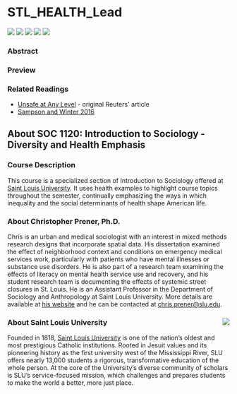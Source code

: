 # STL_HEALTH_Lead

[![](https://img.shields.io/badge/extent-st.%20louis%20city-red.svg)](https://github.com/slu-soc1120/STL_HEALTH_Lead/)
[![](https://img.shields.io/badge/category-health-orange.svg)](https://github.com/slu-soc1120/STL_HEALTH_Lead/)
[![](https://img.shields.io/github/release/slu-soc1120/STL_HEALTH_Lead.svg?label=version)](https://github.com/slu-soc1120/STL_HEALTH_Lead/releases)
[![](https://img.shields.io/github/last-commit/slu-soc1120/STL_HEALTH_Lead.svg)](https://github.com/slu-soc1120/STL_HEALTH_Lead/commits/master)
[![](https://img.shields.io/github/repo-size/slu-soc1120/STL_HEALTH_Lead.svg)](https://github.com/slu-soc1120/STL_HEALTH_Lead/)

### Abstract


### Preview



### Related Readings
* [Unsafe at Any Level](https://www.reuters.com/investigates/special-report/usa-lead-testing/) - original Reuters' article
* [Sampson and Winter 2016](https://www.cambridge.org/core/journals/du-bois-review-social-science-research-on-race/article/racial-ecology-of-lead-poisoning/F39AF4724258606DCC1CDA369DC08707)

## About SOC 1120: Introduction to Sociology - Diversity and Health Emphasis
### Course Description
This course is a specialized section of Introduction to Sociology offered at [Saint Louis University](http://wwww.slu.edu). It uses health examples to highlight course topics throughout the semester, continually emphasizing the ways in which inequality and the social determinants of health shape American life.

### About Christopher Prener, Ph.D.
Chris is an urban and medical sociologist with an interest in mixed methods research designs that incorporate spatial data. His dissertation examined the effect of neighborhood context and conditions on emergency medical services work, particularly with patients who have mental illnesses or substance use disorders. He is also part of a research team examining the effects of literacy on mental health service use and recovery, and his student research team is documenting the effects of systemic street closures in St. Louis. He is an Assistant Professor in the Department of Sociology and Anthropology at Saint Louis University. More details are available at [his website](https://chris-prener.github.io) and he can be contacted at [chris.prener@slu.edu](mailto:chris.prener@slu.edu).

### About Saint Louis University <img src="https://slu-soc5650.github.io/images/sluLogo.png" align="right" />
Founded in 1818, [Saint Louis University](http://wwww.slu.edu) is one of the nation’s oldest and most prestigious Catholic institutions. Rooted in Jesuit values and its pioneering history as the first university west of the Mississippi River, SLU offers nearly 13,000 students a rigorous, transformative education of the whole person. At the core of the University’s diverse community of scholars is SLU’s service-focused mission, which challenges and prepares students to make the world a better, more just place.
